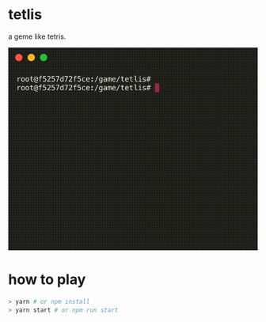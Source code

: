 # tetlis

a geme like tetris.

![](./tetlis.gif)

# how to play

```sh
> yarn # or npm install
> yarn start # or npm run start
```
